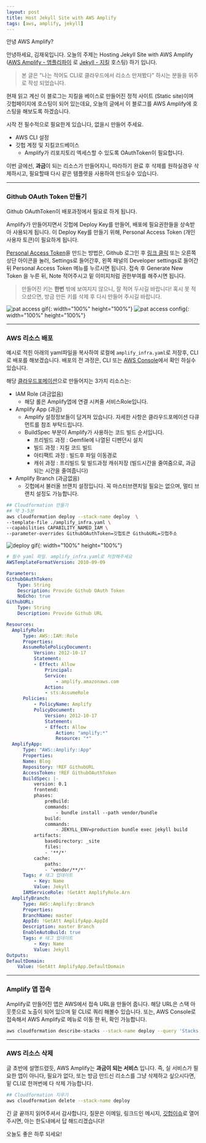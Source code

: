 ```yaml
---
layout: post
title: Host Jekyll Site with AWS Amplify
tags: [aws, amplify, jekyll]
---
```


안녕 AWS Amplify?

안녕하세요, 김재욱입니다. 오늘의 주제는 Hosting Jekyll Site with AWS Amplify ([AWS Amplify - 앰플리파이](https://aws.amazon.com/amplify/?nc=sn&loc=0) 로 [Jekyll - 지킬](https://jekyllrb.com/) 호스팅) 하기 입니다.

> 본 글은 "나는 적어도 CLI로 클라우드에서 리소스 만져봤다" 하시는 분들을 위주로 작성 되었습니다.

현재 읽고 계신 이 블로그는 지킬을 베이스로 만들어진 정적 사이트 (Static site)이며 깃헙페이지에 호스팅이 되어 있는데요, 오늘의 글에서 이 블로그를 AWS Amplify에 호스팅을 해보도록 하겠습니다.

시작 전 필수적으로 필요한게 있습니다, 없을시 만들어 주세요.
- AWS CLI 설정
- 깃헙 계정 및 지킬코드베이스
  - Amplify가 리포지토리 엑세스할 수 있도록 OAuthToken이 필요합니다.

이번 글에선, **과금**이 되는 리소스가 만들어지니, 따라하기 완료 후 삭제를 원하실경우 삭제하시고, 필요할때 다시 같은 템플렛을 사용하여 만드실수 있습니다.

---

### Github OAuth Token 만들기
Github OAuthToken이 배포과정에서 필요로 하게 됩니다.

Amplify가 만들어지면서 깃헙에 Deploy Key를 만들어, 배포에 필요권한들을 상속받아 사용되게 됩니다. 이 Deploy Key를 만들기 위해, Personal Access Token (개인 사용자 토큰)이 필요하게 됩니다.

[Personal Access Token](https://github.com/settings/tokens)을 만드는 방법은, Github 로그인 후 [링크 클릭](https://github.com/settings/tokens) 또는 오른쪽 상단 아이콘을 눌러, Settings로 들어간후, 왼쪽 패널의 Developer settings로 들어간뒤 Personal Access Token 메뉴를 누르시면 됩니다. 접속 후 Generate New Token 을 누른 뒤, Note 적어주시고 밑 이미지처럼 권한부여를 해주시면 됩니다.

> 만들어진 키는 **한번** 밖에 보여지지 않으니, 잘 적어 두시길 바랍니다! 혹시 못 적으셨으면, 방금 만든 키를 삭제 후 다시 만들어 주시길 바랍니다.

![pat access gif](../images/2020-12-28-jekyll-aws-amplify/pat.gif){: width="100%" height="100%"}
![pat access config](../images/2020-12-28-jekyll-aws-amplify/pat.png){: width="100%" height="100%"}

---

### AWS 리소스 배포

예시로 적힌 아래의 yaml파일을 복사하여 로컬에 `amplify_infra.yaml`로 저장후, CLI로 배포를 해보겠습니다.
배포의 전 과정은, CLI 또는 [AWS Console](https://console.aws.amazon.com/cloudformation/home)에서 확인 하실수 있습니다.

해당 [클라우드포메이션](https://docs.aws.amazon.com/AWSCloudFormation/latest/UserGuide/AWS_Amplify.html)으로 만들어지는 3가지 리소스는:
- IAM Role (과금없음)
  - 해당 롤은 Amplify앱에 연결 시켜줄 서비스Role입니다.
- Amplify App (과금)
  - Amplify 설정정보들이 담겨져 있습니다. 자세한 사항은 클라우드포메이션 다큐먼트를 참조 부탁드립니다.
  - BuildSpec 부분이 Amplify가 사용하는 코드 빌드 순서입니다.
    - 프리빌드 과정 : Gemfile에 나열된 디펜던시 설치
    - 빌드 과정    : 지킬 코드 빌드
    - 아티팩트 과정 : 빌드후 파일 이동경로
    - 캐쉬 과정    : 프리빌드 및 빌드과정 캐쉬저장 (빌드시간을 줄여줌으로, 과금 되는 시간을 줄여줍니다)
- Amplify Branch (과금없음)
  - 깃헙에서 불러올 브랜치 설정입니다. 꼭 마스터브랜치일 필요는 없으며, 멀티 브랜치 설정도 가능합니다.

```bash
## Cloudformation 만들기
## 약 3-5분
aws cloudformation deploy --stack-name deploy  \
--template-file ./amplify_infra.yaml \
--capabilities CAPABILITY_NAMED_IAM \
--parameter-overrides GithubOAuthToken=깃헙토큰 GithubURL=깃헙주소
```

![deploy gif](../images/2020-12-28-jekyll-aws-amplify/deploy.gif){: width="100%" height="100%"}

```yaml
# 필수 yaml 파일. amplify_infra.yaml로 저장해주세요
AWSTemplateFormatVersion: 2010-09-09

Parameters:
GithubOAuthToken:
    Type: String
    Description: Provide Github OAuth Token
    NoEcho: true
GithubURL:
    Type: String
    Description: Provide Github URL

Resources:
  AmplifyRole:
      Type: AWS::IAM::Role
      Properties:
      AssumeRolePolicyDocument:
          Version: 2012-10-17
          Statement:
          - Effect: Allow
              Principal:
              Service:
                  - amplify.amazonaws.com
              Action:
              - sts:AssumeRole
      Policies:
          - PolicyName: Amplify
          PolicyDocument:
              Version: 2012-10-17
              Statement:
              - Effect: Allow
                  Action: "amplify:*"
                  Resource: "*"
  AmplifyApp:
      Type: "AWS::Amplify::App"
      Properties:
      Name: Blog
      Repository: !REF GithubURL
      AccessToken: !REF GithubOAuthToken
      BuildSpec: |-
          version: 0.1
          frontend:
          phases:
              preBuild:
              commands:
                  - bundle install --path vendor/bundle
              build:
              commands:
                  - JEKYLL_ENV=production bundle exec jekyll build
          artifacts:
              baseDirectory: _site
              files:
              - '**/*'
          cache:
              paths:
              - 'vendor/**/*'
      Tags: # 태그 업데이트
          - Key: Name
          Value: Jekyll
      IAMServiceRole: !GetAtt AmplifyRole.Arn
  AmplifyBranch:
      Type: AWS::Amplify::Branch
      Properties:
      BranchName: master
      AppId: !GetAtt AmplifyApp.AppId
      Description: master Branch
      EnableAutoBuild: true
      Tags: # 태그 업데이트
          - Key: Name
          Value: Jekyll
Outputs:
DefaultDomain:
    Value: !GetAtt AmplifyApp.DefaultDomain
```

---

### Amplify 앱 접속

Amplify로 만들어진 앱은 AWS에서 접속 URL을 만들어 줍니다. 해당 URL은 스택 아웃풋으로 노출이 되어 있으며 밑 CLI로 쿼리 해볼수 있습니다. 또는, AWS Console로 접속해서 AWS Amplify로 메뉴로 이동 한 뒤, 확인 가능합니다.

```bash
aws cloudformation describe-stacks --stack-name deploy --query 'Stacks[*].Outputs[*].OutputValue'
```

---

### AWS 리소스 삭제

글 초반에 설명드렸듯, AWS Amplify는 **과금이 되는 서비스** 입니다. 즉, 실 서비스가 필요한 앱이 아니다, 필요가 없다, 또는 방금 만드신 리소스를 그냥 삭제하고 싶으시다면, 밑 CLI로 한꺼번에 다 삭제 가능합니다.

```bash
## Cloudformation 지우기
aws cloudformation delete --stack-name deploy
```


긴 글 끝까지 읽어주셔서 감사합니다, 질문은 이메일, 링크드인 메시지, [깃헙이슈](https://github.com/iamjaekim/iamjaekim.github.io/issues)로 열어주시면, 아는 한도내에서 답 해드리겠습니다!

오늘도 좋은 하루 되세요!
